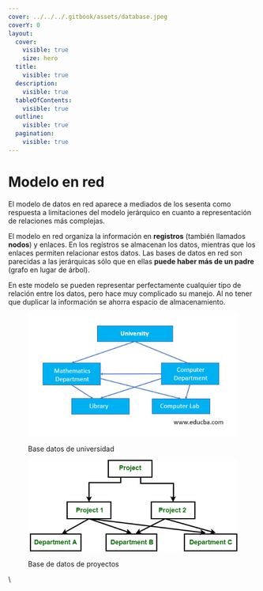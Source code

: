 ```yaml
---
cover: ../../../.gitbook/assets/database.jpeg
coverY: 0
layout:
  cover:
    visible: true
    size: hero
  title:
    visible: true
  description:
    visible: true
  tableOfContents:
    visible: true
  outline:
    visible: true
  pagination:
    visible: true
---
```


# Modelo en red

El modelo de datos en red aparece a mediados de los sesenta como respuesta a limitaciones del modelo jerárquico en cuanto a representación de relaciones más complejas.

El modelo en red organiza la información en **registros** (también llamados **nodos**) y enlaces. En los registros se almacenan los datos, mientras que los enlaces permiten relacionar estos datos. Las bases de datos en red son parecidas a las jerárquicas sólo que en ellas **puede haber más de un padre** (grafo en lugar de árbol).

En este modelo se pueden representar perfectamente cualquier tipo de relación entre los datos, pero hace muy complicado su manejo. Al no tener que duplicar la información se ahorra espacio de almacenamiento.



<div>

<figure><img src="../../../.gitbook/assets/network-model-2.jpg" alt=""><figcaption><p>Base datos de universidad</p></figcaption></figure>

 

<figure><img src="../../../.gitbook/assets/network-model-1.png" alt=""><figcaption><p>Base de datos de proyectos</p></figcaption></figure>

</div>

\

